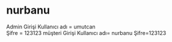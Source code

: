 # nurbanu
Admin Girişi
Kullanıcı adı = umutcan  
Şifre = 123123
müşteri Girişi
Kullanıcı adı= nurbanu
Şifre=123123
